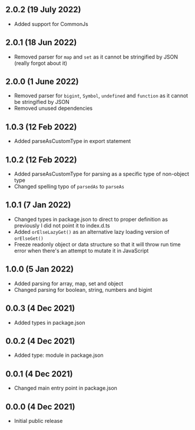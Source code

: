 ## 2.0.2 (19 July 2022)

-   Added support for CommonJs

## 2.0.1 (18 Jun 2022)

-   Removed parser for `map` and `set` as it cannot be stringified by JSON (really forgot about it)

## 2.0.0 (1 June 2022)

-   Removed parser for `bigint`, `Symbol`, `undefined` and `function` as it cannot be stringified by JSON
-   Removed unused dependencies

## 1.0.3 (12 Feb 2022)

-   Added parseAsCustomType in export statement

## 1.0.2 (12 Feb 2022)

-   Added parseAsCustomType for parsing as a specific type of non-object type
-   Changed spelling typo of `parsedAs` to `parseAs`

## 1.0.1 (7 Jan 2022)

-   Changed types in package.json to direct to proper definition as previously I did not point it to index.d.ts
-   Added `orElseLazyGet()` as an alternative lazy loading version of `orElseGet()`
-   Freeze readonly object or data structure so that it will throw run time error when there's an attempt to mutate it in JavaScript

## 1.0.0 (5 Jan 2022)

-   Added parsing for array, map, set and object
-   Changed parsing for boolean, string, numbers and bigint

## 0.0.3 (4 Dec 2021)

-   Added types in package.json

## 0.0.2 (4 Dec 2021)

-   Added type: module in package.json

## 0.0.1 (4 Dec 2021)

-   Changed main entry point in package.json

## 0.0.0 (4 Dec 2021)

-   Initial public release
